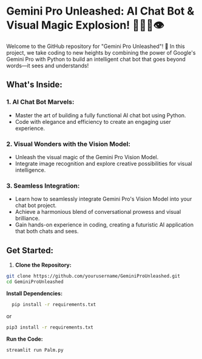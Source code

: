 # Gemini Pro Unleashed: AI Chat Bot & Visual Magic Explosion! 🚀🎨🤖👁️

Welcome to the GitHub repository for "Gemini Pro Unleashed"! 🌟 In this project, we take coding to new heights by combining the power of Google's Gemini Pro with Python to build an intelligent chat bot that goes beyond words—it sees and understands!

## What's Inside:

### 1. AI Chat Bot Marvels:
- Master the art of building a fully functional AI chat bot using Python.
- Code with elegance and efficiency to create an engaging user experience.

### 2. Visual Wonders with the Vision Model:
- Unleash the visual magic of the Gemini Pro Vision Model.
- Integrate image recognition and explore creative possibilities for visual intelligence.

### 3. Seamless Integration:
- Learn how to seamlessly integrate Gemini Pro's Vision Model into your chat bot project.
- Achieve a harmonious blend of conversational prowess and visual brilliance.
- Gain hands-on experience in coding, creating a futuristic AI application that both chats and sees.

## Get Started:
1. **Clone the Repository:**
```bash
git clone https://github.com/yourusername/GeminiProUnleashed.git
cd GeminiProUnleashed
```

**Install Dependencies:**
```bash
  pip install -r requirements.txt
  ```
   or
  
  ```bash
  pip3 install -r requirements.txt
  ```

**Run the Code:**
 ```bash
 streamlit run Palm.py
```
